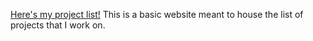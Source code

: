 [Here's my project list!](https://eli-evans149.github.io)
This is a basic website meant to house the list of projects that I work on.
